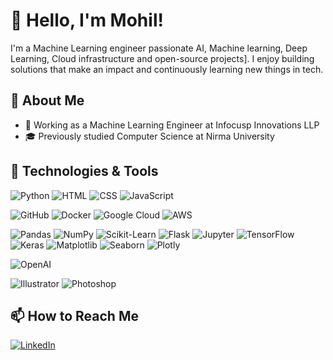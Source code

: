 # 👋 Hello, I'm Mohil!

I'm a Machine Learning engineer passionate AI, Machine learning, Deep Learning, Cloud infrastructure and open-source projects]. I enjoy building solutions that make an impact and continuously learning new things in tech.

## 🚀 About Me
- 💼 Working as a Machine Learning Engineer at Infocusp Innovations LLP
- 🎓 Previously studied Computer Science at Nirma University

## 🔧 Technologies & Tools
![Python](https://img.shields.io/badge/-Python-3776AB?style=flat&logo=python&logoColor=white)
![HTML](https://img.shields.io/badge/-HTML-E34F26?style=flat&logo=html5&logoColor=white)
![CSS](https://img.shields.io/badge/-CSS-1572B6?style=flat&logo=css3&logoColor=white)
![JavaScript](https://img.shields.io/badge/-JavaScript-F7DF1E?style=flat&logo=javascript&logoColor=black)

![GitHub](https://img.shields.io/badge/-GitHub-181717?style=flat&logo=github&logoColor=white)
![Docker](https://img.shields.io/badge/-Docker-2496ED?style=flat&logo=docker&logoColor=white)
![Google Cloud](https://img.shields.io/badge/-Google%20Cloud-4285F4?style=flat&logo=google-cloud&logoColor=white)
![AWS](https://img.shields.io/badge/-AWS-FF9900?style=flat&logo=amazon-aws&logoColor=white)

![Pandas](https://img.shields.io/badge/-Pandas-150458?style=flat&logo=pandas&logoColor=white)
![NumPy](https://img.shields.io/badge/-NumPy-013243?style=flat&logo=numpy&logoColor=white)
![Scikit-Learn](https://img.shields.io/badge/-Scikit--Learn-F7931E?style=flat&logo=scikit-learn&logoColor=white)
![Flask](https://img.shields.io/badge/-Flask-000000?style=flat&logo=flask&logoColor=white)
![Jupyter](https://img.shields.io/badge/-Jupyter-F37626?style=flat&logo=jupyter&logoColor=white)
![TensorFlow](https://img.shields.io/badge/-TensorFlow-FF6F00?style=flat&logo=tensorflow&logoColor=white)
![Keras](https://img.shields.io/badge/-Keras-D00000?style=flat&logo=keras&logoColor=white)
![Matplotlib](https://img.shields.io/badge/-Matplotlib-11557C?style=flat&logo=matplotlib&logoColor=white)
![Seaborn](https://img.shields.io/badge/-Seaborn-4C71F2?style=flat&logoColor=white)
![Plotly](https://img.shields.io/badge/-Plotly-3F4F75?style=flat&logo=plotly&logoColor=white)

![OpenAI](https://img.shields.io/badge/-OpenAI-412991?style=flat&logo=openai&logoColor=white)

![Illustrator](https://img.shields.io/badge/-Illustrator-FF9A00?style=flat&logo=adobe-illustrator&logoColor=white)
![Photoshop](https://img.shields.io/badge/-Photoshop-31A8FF?style=flat&logo=adobe-photoshop&logoColor=white)


## 📫 How to Reach Me
[![LinkedIn](https://img.shields.io/badge/LinkedIn-0077B5?style=flat&logo=linkedin&logoColor=white)](https://linkedin.com/in/mohilpatel25)
